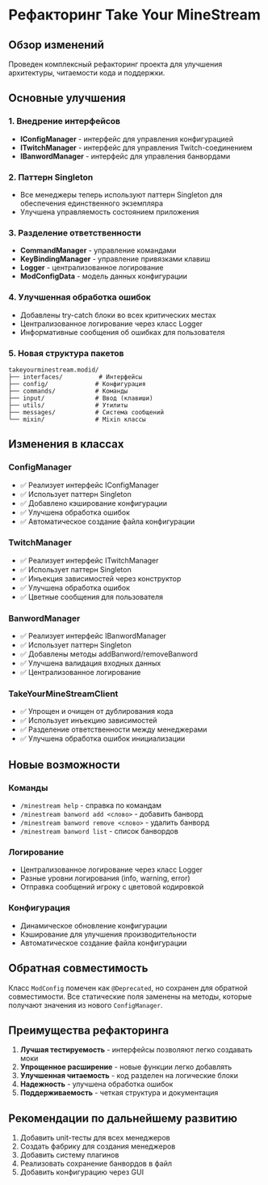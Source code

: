 # Рефакторинг Take Your MineStream

## Обзор изменений

Проведен комплексный рефакторинг проекта для улучшения архитектуры, читаемости кода и поддержки.

## Основные улучшения

### 1. Внедрение интерфейсов

- **IConfigManager** - интерфейс для управления конфигурацией
- **ITwitchManager** - интерфейс для управления Twitch-соединением
- **IBanwordManager** - интерфейс для управления банвордами

### 2. Паттерн Singleton

- Все менеджеры теперь используют паттерн Singleton для обеспечения единственного экземпляра
- Улучшена управляемость состоянием приложения

### 3. Разделение ответственности

- **CommandManager** - управление командами
- **KeyBindingManager** - управление привязками клавиш
- **Logger** - централизованное логирование
- **ModConfigData** - модель данных конфигурации

### 4. Улучшенная обработка ошибок

- Добавлены try-catch блоки во всех критических местах
- Централизованное логирование через класс Logger
- Информативные сообщения об ошибках для пользователя

### 5. Новая структура пакетов

```
takeyourminestream.modid/
├── interfaces/          # Интерфейсы
├── config/             # Конфигурация
├── commands/           # Команды
├── input/              # Ввод (клавиши)
├── utils/              # Утилиты
├── messages/           # Система сообщений
└── mixin/              # Mixin классы
```

## Изменения в классах

### ConfigManager

- ✅ Реализует интерфейс IConfigManager
- ✅ Использует паттерн Singleton
- ✅ Добавлено кэширование конфигурации
- ✅ Улучшена обработка ошибок
- ✅ Автоматическое создание файла конфигурации

### TwitchManager

- ✅ Реализует интерфейс ITwitchManager
- ✅ Использует паттерн Singleton
- ✅ Инъекция зависимостей через конструктор
- ✅ Улучшена обработка ошибок
- ✅ Цветные сообщения для пользователя

### BanwordManager

- ✅ Реализует интерфейс IBanwordManager
- ✅ Использует паттерн Singleton
- ✅ Добавлены методы addBanword/removeBanword
- ✅ Улучшена валидация входных данных
- ✅ Централизованное логирование

### TakeYourMineStreamClient

- ✅ Упрощен и очищен от дублирования кода
- ✅ Использует инъекцию зависимостей
- ✅ Разделение ответственности между менеджерами
- ✅ Улучшена обработка ошибок инициализации

## Новые возможности

### Команды

- `/minestream help` - справка по командам
- `/minestream banword add <слово>` - добавить банворд
- `/minestream banword remove <слово>` - удалить банворд
- `/minestream banword list` - список банвордов

### Логирование

- Централизованное логирование через класс Logger
- Разные уровни логирования (info, warning, error)
- Отправка сообщений игроку с цветовой кодировкой

### Конфигурация

- Динамическое обновление конфигурации
- Кэширование для улучшения производительности
- Автоматическое создание файла конфигурации

## Обратная совместимость

Класс `ModConfig` помечен как `@Deprecated`, но сохранен для обратной совместимости. Все статические поля заменены на методы, которые получают значения из нового `ConfigManager`.

## Преимущества рефакторинга

1. **Лучшая тестируемость** - интерфейсы позволяют легко создавать моки
2. **Упрощенное расширение** - новые функции легко добавлять
3. **Улучшенная читаемость** - код разделен на логические блоки
4. **Надежность** - улучшена обработка ошибок
5. **Поддерживаемость** - четкая структура и документация

## Рекомендации по дальнейшему развитию

1. Добавить unit-тесты для всех менеджеров
2. Создать фабрику для создания менеджеров
3. Добавить систему плагинов
4. Реализовать сохранение банвордов в файл
5. Добавить конфигурацию через GUI

